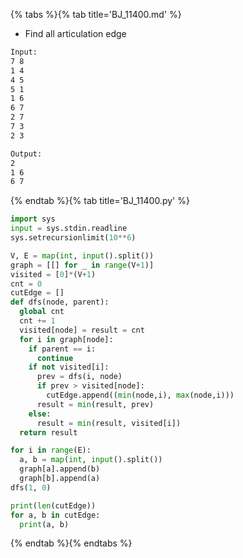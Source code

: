 {% tabs %}{% tab title='BJ_11400.md' %}

* Find all articulation edge

```txt
Input:
7 8
1 4
4 5
5 1
1 6
6 7
2 7
7 3
2 3

Output:
2
1 6
6 7
```

{% endtab %}{% tab title='BJ_11400.py' %}

```py
import sys
input = sys.stdin.readline
sys.setrecursionlimit(10**6)

V, E = map(int, input().split())
graph = [[] for _ in range(V+1)]
visited = [0]*(V+1)
cnt = 0
cutEdge = []
def dfs(node, parent):
  global cnt
  cnt += 1
  visited[node] = result = cnt
  for i in graph[node]:
    if parent == i:
      continue
    if not visited[i]:
      prev = dfs(i, node)
      if prev > visited[node]:
        cutEdge.append((min(node,i), max(node,i)))
      result = min(result, prev)
    else:
      result = min(result, visited[i])
  return result

for i in range(E):
  a, b = map(int, input().split())
  graph[a].append(b)
  graph[b].append(a)
dfs(1, 0)

print(len(cutEdge))
for a, b in cutEdge:
  print(a, b)
```

{% endtab %}{% endtabs %}
